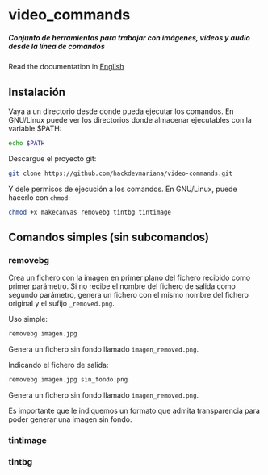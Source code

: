 # video_commands

##### Conjunto de herramientas para trabajar con imágenes, vídeos y audio desde la línea de comandos

Read the documentation in [English](README.md)

## Instalación

Vaya a un directorio desde donde pueda ejecutar los comandos. En GNU/Linux puede ver los directorios donde almacenar ejecutables con la variable $PATH:

``` sh
echo $PATH
```

Descargue el proyecto git:

``` sh
git clone https://github.com/hackdevmariana/video-commands.git
```

Y dele permisos de ejecución a los comandos. En GNU/Linux, puede hacerlo con `chmod`:

``` sh
chmod +x makecanvas removebg tintbg tintimage
```

## Comandos simples (sin subcomandos)

### removebg

Crea un fichero con la imagen en primer plano del fichero recibido como primer parámetro. Si no recibe el nombre del fichero de salida como segundo parámetro, genera un fichero con el mismo nombre del fichero original y el sufijo `_removed.png`.

Uso simple:

``` sh
removebg imagen.jpg
```

Genera un fichero sin fondo llamado `imagen_removed.png`.

Indicando el fichero de salida:

``` sh
removebg imagen.jpg sin_fondo.png
```

Genera un fichero sin fondo llamado `imagen_removed.png`.

Es importante que le indiquemos un formato que admita transparencia para poder generar una imagen sin fondo. 

### tintimage

### tintbg
